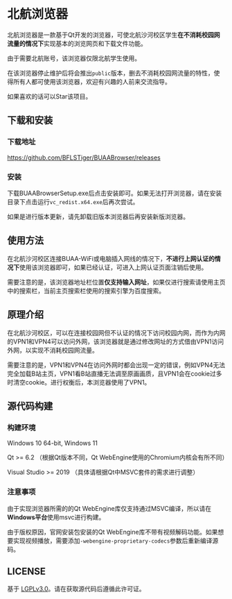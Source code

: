 # 北航浏览器

北航浏览器是一款基于Qt开发的浏览器，可使北航沙河校区学生**在不消耗校园网流量的情况下**实现基本的浏览网页和下载文件功能。

由于需要北航账号，该浏览器仅限北航学生使用。

在该浏览器停止维护后将会推出`public`版本，删去不消耗校园网流量的特性，使得所有人都可使用该浏览器，欢迎有兴趣的人前来交流指导。

如果喜欢的话可以Star该项目。

## 下载和安装

### 下载地址

https://github.com/BFLSTiger/BUAABrowser/releases

### 安装

下载BUAABrowserSetup.exe后点击安装即可。如果无法打开浏览器，请在安装目录下点击运行`vc_redist.x64.exe`后再次尝试。

如果是进行版本更新，请先卸载旧版本浏览器后再安装新版浏览器。

## 使用方法

在北航沙河校区连接BUAA-WiFi或电脑插入网线的情况下，**不进行上网认证的情况下**使用该浏览器即可，如果已经认证，可进入上网认证页面注销后使用。

需要注意的是，该浏览器地址栏位置**仅支持输入网址**，如果仅进行搜索请使用主页中的搜索栏，当前主页搜索栏使用的搜索引擎为百度搜索。

## 原理介绍

在北航沙河校区，可以在连接校园网但不认证的情况下访问校园内网，而作为内网的VPN1和VPN4可以访问外网，该浏览器就是通过修改网址的方式借由VPN1访问外网，以实现不消耗校园网流量。

需要注意的是，VPN1和VPN4在访问外网时都会出现一定的错误，例如VPN4无法完全加载B站主页，VPN1看B站直播无法调至原画画质，且VPN1会在cookie过多时清空cookie。进行权衡后，本浏览器使用了VPN1。

## 源代码构建

### 构建环境

Windows 10 64-bit, Windows 11

Qt >= 6.2 （根据Qt版本不同，Qt WebEngine使用的Chromium内核会有所不同）

Visual Studio >= 2019 （具体请根据Qt中MSVC套件的需求进行调整）

### 注意事项

由于实现浏览器所需的的Qt WebEngine库仅支持通过MSVC编译，所以请在**Windows平台**使用msvc进行构建。

由于版权原因，官网安装包安装的Qt WebEngine库不带有视频解码功能。如果想要实现视频播放，需要添加`-webengine-proprietary-codecs`参数后重新编译源码。

## LICENSE

基于 [LGPLv3.0](LICENSE)。请在获取源代码后遵循此许可证。